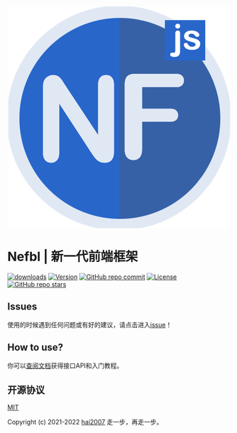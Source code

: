 <p align='center'>
    <a href='https://nefbl.github.io/api' target='_blank'>
        <img src='./logo.png'>
    </a>
</p>

# Nefbl | 新一代前端框架

<p>
  <a href="https://hai2007.gitee.io/npm-downloads?interval=7&packages=nefbl"><img src="https://img.shields.io/npm/dm/nefbl.svg" alt="downloads"></a>
  <a href="https://www.npmjs.com/package/nefbl"><img src="https://img.shields.io/npm/v/nefbl.svg" alt="Version"></a>
  <a href="https://github.com/nefbl/nefbl/graphs/commit-activity" target='_blank'><img alt="GitHub repo commit" src="https://img.shields.io/github/last-commit/nefbl/nefbl"></a>
  <a href="https://github.com/nefbl/nefbl/blob/master/LICENSE"><img src="https://img.shields.io/npm/l/nefbl.svg" alt="License"></a>
  <a href="https://github.com/nefbl/nefbl" target='_blank'><img alt="GitHub repo stars" src="https://img.shields.io/github/stars/nefbl/nefbl?style=social"></a>
</p>

## Issues
使用的时候遇到任何问题或有好的建议，请点击进入[issue](https://github.com/nefbl/nefbl/issues)！

## How to use?

你可以[查阅文档](https://nefbl.github.io/api)获得接口API和入门教程。

开源协议
---------------------------------------
[MIT](https://github.com/nefbl/nefbl/blob/master/LICENSE)

Copyright (c) 2021-2022 [hai2007](https://hai2007.github.io/SweetHome/) 走一步，再走一步。

